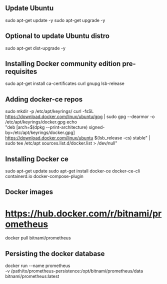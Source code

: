 ## Update Ubuntu
sudo apt-get update -y
sudo apt-get upgrade -y

## Optional to update Ubuntu distro
sudo apt-get dist-upgrade -y  

## Installing Docker community edition pre-requisites
sudo apt-get install ca-certificates curl gnupg lsb-release

## Adding docker-ce repos 
sudo mkdir -p /etc/apt/keyrings/ 
curl -fsSL https://download.docker.com/linux/ubuntu/gpg | sudo gpg --dearmor -o /etc/apt/keyrings/docker.gpg
echo \
 "deb [arch=$(dpkg --print-architecture) signed-by=/etc/apt/keyrings/docker.gpg] \
 https://download.docker.com/linux/ubuntu $(lsb_release -cs) stable" | \
 sudo tee /etc/apt sources.list.d/docker.list > /dev/null"

## Installing Docker ce
sudo apt-get update
sudo apt-get install docker-ce docker-ce-cli containerd.io docker-compose-plugin

## Docker images 
# https://hub.docker.com/r/bitnami/prometheus
docker pull bitnami/prometheus

## Persisting the docker database
docker run --name prometheus \
  -v /path/to/prometheus-persistence:/opt/bitnami/prometheus/data \
  bitnami/prometheus:latest

